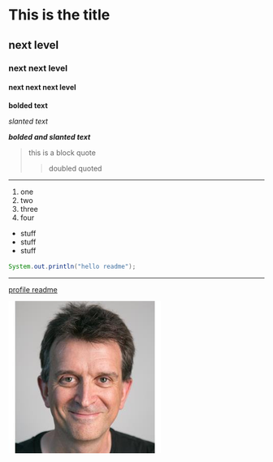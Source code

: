 # This is the title
## next level
### next next level
#### next next next level

**bolded text**

*slanted text*

***bolded and slanted text***

>this is a block quote
>> doubled quoted
---
1. one
2. two
3. three
4. four
- stuff
- stuff
- stuff

```java
System.out.println("hello readme");
```
---

[profile readme]()

![Jonathan](image.jpeg)